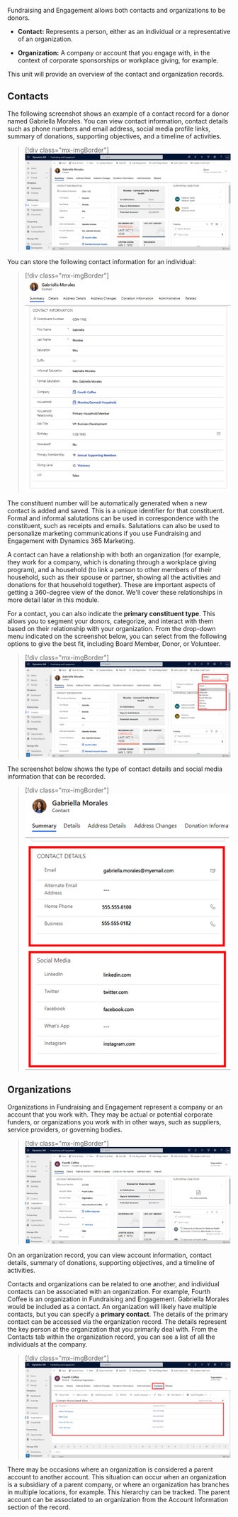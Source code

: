 Fundraising and Engagement allows both contacts and organizations to be donors.

-   **Contact:** Represents a person, either as an individual or a representative of an organization.

-   **Organization:** A company or account that you engage with, in the context of corporate sponsorships or workplace giving, for example.

This unit will provide an overview of the contact and organization records.

## Contacts

The following screenshot shows an example of a contact record for a donor named Gabriella Morales. You can view contact information, contact details such as phone numbers and email address, social media profile links, summary of donations, supporting objectives, and a timeline of activities.

> [!div class="mx-imgBorder"]
> [![Screenshot example of a contact record.](../media/contact-record.png)](../media/contact-record.png#lightbox)

You can store the following contact information for an individual:

> [!div class="mx-imgBorder"]
> [![Screenshot of contact information window.](../media/contact-information.png)](../media/contact-information.png#lightbox)

The constituent number will be automatically generated when a new contact is added and saved. This is a unique identifier for that constituent. Formal and informal salutations can be used in correspondence with the constituent, such as receipts and emails. Salutations can also be used to personalize marketing communications if you use Fundraising and Engagement with Dynamics 365 Marketing.

A contact can have a relationship with both an organization (for example, they work for a company, which is donating through a workplace giving program), and a household (to link a person to other members of their household, such as their spouse or partner, showing all the activities and donations for that household together). These are important aspects of getting a 360-degree view of the donor. We'll cover these relationships in more detail later in this module.

For a contact, you can also indicate the **primary constituent type**. This allows you to segment your donors, categorize, and interact with them based on their relationship with your organization. From the drop-down menu indicated on the screenshot below, you can select from the following options to give the best fit, including Board Member, Donor, or Volunteer.

> [!div class="mx-imgBorder"]
> [![Screenshot of the primary constituent type field on the contact record.](../media/primary-constituent-type.png)](../media/primary-constituent-type.png#lightbox)

The screenshot below shows the type of contact details and social media information that can be recorded.

> [!div class="mx-imgBorder"]
> [![Screenshot of the contact details.](../media/contact-details.png)](../media/contact-details.png#lightbox)

## Organizations

Organizations in Fundraising and Engagement represent a company or an account that you work with. They may be actual or potential corporate funders, or organizations you work with in other ways, such as suppliers, service providers, or governing bodies.

> [!div class="mx-imgBorder"]
> [![Screenshot of an organization record.](../media/organization-record.png)](../media/organization-record.png#lightbox)

On an organization record, you can view account information, contact details, summary of donations, supporting objectives, and a timeline of activities.

Contacts and organizations can be related to one another, and individual contacts can be associated with an organization. For example, Fourth Coffee is an organization in Fundraising and Engagement. Gabriella Morales would be included as a contact. An organization will likely have multiple contacts, but you can specify a **primary contact**. The details of the primary contact can be accessed via the organization record. The details represent the key person at the organization that you primarily deal with. From the Contacts tab within the organization record, you can see a list of all the individuals at the company.

> [!div class="mx-imgBorder"]
> [![Screenshot of the contact associated view.](../media/contact-associated-view.png)](../media/contact-associated-view.png#lightbox)

There may be occasions where an organization is considered a parent account to another account. This situation can occur when an organization is a subsidiary of a parent company, or where an organization has branches in multiple locations, for example. This hierarchy can be tracked. The parent account can be associated to an organization from the Account Information section of the record.
